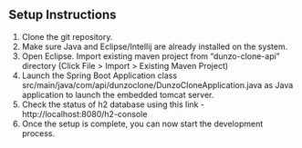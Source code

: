 ## Setup Instructions
1. Clone the git repository. 
2. Make sure Java and Eclipse/Intellij are already installed on the system.
3. Open Eclipse. Import existing maven project from “dunzo-clone-api” directory (Click File > Import > Existing Maven Project)
4. Launch the Spring Boot Application class src/main/java/com/api/dunzoclone/DunzoCloneApplication.java as Java application to launch the embedded tomcat server.
5. Check the status of h2 database using this link - http://localhost:8080/h2-console
6. Once the setup is complete, you can now start the development process.
